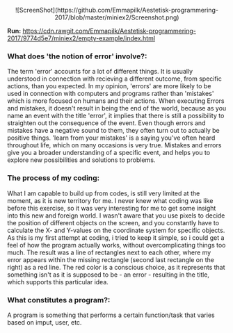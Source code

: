 <p align="center">![ScreenShot](https://github.com/Emmapilk/Aestetisk-programmering-2017/blob/master/miniex2/Screenshot.png)




<b>Run:</b> https://cdn.rawgit.com/Emmapilk/Aestetisk-programmering-2017/9774d5e7/miniex2/empty-example/index.html

<h3><b> What does 'the notion of error' involve?:</b></h3>
The term 'error' accounts for a lot of different things. It is usually understood in connection with recieving a different outcome, from specific actions, than you expected. In my opinion, 'errors' are more likely to be used in connection with computers and programs rather than 'mistakes' which is more focused on humans and their actions. When executing Errors and mistakes, it doesn't result in being the end of the world, because as you name an event with the title 'error', it implies that there is still a possibility to straighten out the consequence of the event. Even though errors and mistakes have a negative sound to them, they often turn out to actually be positive things. 'learn from your mistakes' is a saying you've often heard throughout life, which on many occasions is very true. Mistakes and errors give you a broader understanding of a specific event, and helps you to explore new possibilities and solutions to problems. 

<b><h3>The process of my coding:</h3></b>
What I am capable to build up from codes, is still very limited at the moment, as it is new territory for me. I never knew what coding was like before this exercise, so it was very interesting for me to get some insight into this new and foreign world. I wasn't aware that you use pixels to decide the position of different objects on the screen, and you constantly have to calculate the X- and Y-values on the coordinate system for specific objects. As this is my first attempt at coding, i tried to keep it simple, so i could get a feel of how the program actually works, without overcomplicating things too much. The result was a line of rectangles next to each other, where my error appears within the missing rectangle (second last rectangle on the right) as a red line. The red color is a conscious choice, as it represents that something isn't as it is supposed to be - an error - resulting in the title, which supports this particular idea.


<b><h3>What constitutes a program?:</h3></b>
A program is something that performs a certain function/task that varies based on imput, user, etc. 
